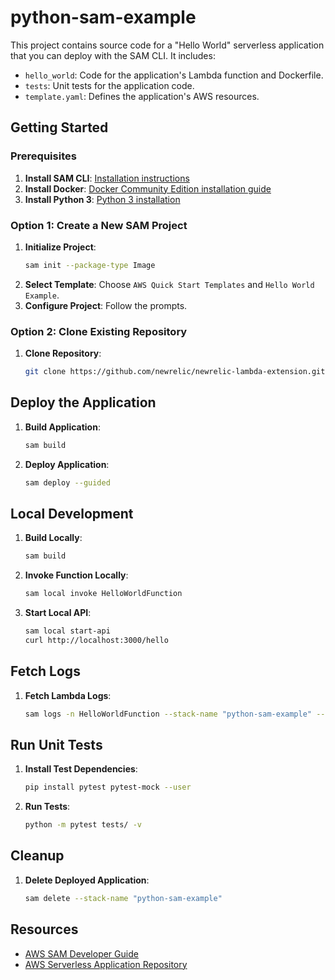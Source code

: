 # python-sam-example

This project contains source code for a "Hello World" serverless application that you can deploy with the SAM CLI. It includes:

- `hello_world`: Code for the application's Lambda function and Dockerfile.
- `tests`: Unit tests for the application code.
- `template.yaml`: Defines the application's AWS resources.

## Getting Started

### Prerequisites

1. **Install SAM CLI**: [Installation instructions](https://docs.aws.amazon.com/serverless-application-model/latest/developerguide/serverless-sam-cli-install.html)
2. **Install Docker**: [Docker Community Edition installation guide](https://hub.docker.com/search/?type=edition&offering=community)
3. **Install Python 3**: [Python 3 installation](https://www.python.org/downloads/)

### Option 1: Create a New SAM Project

1. **Initialize Project**:
   ```bash
   sam init --package-type Image
   ```
2. **Select Template**: Choose `AWS Quick Start Templates` and `Hello World Example`.
3. **Configure Project**: Follow the prompts.

### Option 2: Clone Existing Repository

1. **Clone Repository**:
   ```bash
   git clone https://github.com/newrelic/newrelic-lambda-extension.git
   ```

## Deploy the Application

1. **Build Application**:
   ```bash
   sam build
   ```
2. **Deploy Application**:
   ```bash
   sam deploy --guided
   ```

## Local Development

1. **Build Locally**:
   ```bash
   sam build
   ```
2. **Invoke Function Locally**:
   ```bash
   sam local invoke HelloWorldFunction
   ```
3. **Start Local API**:
   ```bash
   sam local start-api
   curl http://localhost:3000/hello
   ```

## Fetch Logs

1. **Fetch Lambda Logs**:
   ```bash
   sam logs -n HelloWorldFunction --stack-name "python-sam-example" --tail
   ```

## Run Unit Tests

1. **Install Test Dependencies**:
   ```bash
   pip install pytest pytest-mock --user
   ```
2. **Run Tests**:
   ```bash
   python -m pytest tests/ -v
   ```

## Cleanup

1. **Delete Deployed Application**:
   ```bash
   sam delete --stack-name "python-sam-example"
   ```

## Resources

- [AWS SAM Developer Guide](https://docs.aws.amazon.com/serverless-application-model/latest/developerguide/what-is-sam.html)
- [AWS Serverless Application Repository](https://aws.amazon.com/serverless/serverlessrepo/)

